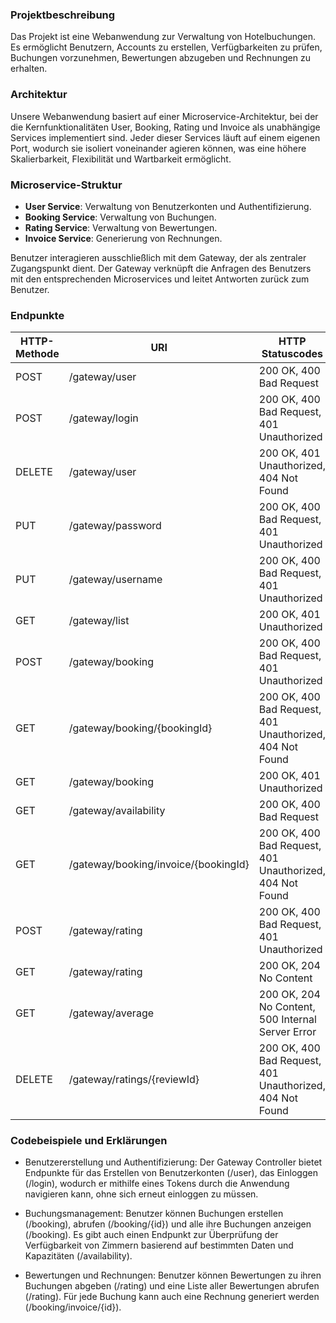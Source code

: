 ### Projektbeschreibung

Das Projekt ist eine Webanwendung zur Verwaltung von Hotelbuchungen. Es ermöglicht Benutzern, Accounts zu erstellen, Verfügbarkeiten zu prüfen, Buchungen vorzunehmen, Bewertungen abzugeben und Rechnungen zu erhalten.

### Architektur

Unsere Webanwendung basiert auf einer Microservice-Architektur, bei der die Kernfunktionalitäten User, Booking, Rating und Invoice als unabhängige Services implementiert sind. Jeder dieser Services läuft auf einem eigenen Port, wodurch sie isoliert voneinander agieren können, was eine höhere Skalierbarkeit, Flexibilität und Wartbarkeit ermöglicht.

### Microservice-Struktur

- **User Service**: Verwaltung von Benutzerkonten und Authentifizierung.
- **Booking Service**: Verwaltung von Buchungen.
- **Rating Service**: Verwaltung von Bewertungen.
- **Invoice Service**: Generierung von Rechnungen.

Benutzer interagieren ausschließlich mit dem Gateway, der als zentraler Zugangspunkt dient. Der Gateway verknüpft die Anfragen des Benutzers mit den entsprechenden Microservices und leitet Antworten zurück zum Benutzer.

### Endpunkte

| HTTP-Methode | URI                                | HTTP Statuscodes                 |
|--------------|------------------------------------|----------------------------------|
| POST         | /gateway/user                      | 200 OK, 400 Bad Request          |
| POST         | /gateway/login                     | 200 OK, 400 Bad Request, 401 Unauthorized |
| DELETE       | /gateway/user                      | 200 OK, 401 Unauthorized, 404 Not Found |
| PUT          | /gateway/password                  | 200 OK, 400 Bad Request, 401 Unauthorized |
| PUT          | /gateway/username                  | 200 OK, 400 Bad Request, 401 Unauthorized |
| GET          | /gateway/list                      | 200 OK, 401 Unauthorized         |
| POST         | /gateway/booking                   | 200 OK, 400 Bad Request, 401 Unauthorized |
| GET          | /gateway/booking/{bookingId}       | 200 OK, 400 Bad Request, 401 Unauthorized, 404 Not Found |
| GET          | /gateway/booking                   | 200 OK, 401 Unauthorized         |
| GET          | /gateway/availability              | 200 OK, 400 Bad Request          |
| GET          | /gateway/booking/invoice/{bookingId} | 200 OK, 400 Bad Request, 401 Unauthorized, 404 Not Found |
| POST         | /gateway/rating                    | 200 OK, 400 Bad Request, 401 Unauthorized |
| GET          | /gateway/rating                    | 200 OK, 204 No Content           |
| GET          | /gateway/average                   | 200 OK, 204 No Content, 500 Internal Server Error |
| DELETE       | /gateway/ratings/{reviewId}        | 200 OK, 400 Bad Request, 401 Unauthorized, 404 Not Found |


### Codebeispiele und Erklärungen

- Benutzererstellung und Authentifizierung: Der Gateway Controller bietet Endpunkte für das Erstellen von Benutzerkonten (/user), das Einloggen (/login), wodurch er mithilfe eines Tokens durch die Anwendung navigieren kann, ohne sich erneut einloggen zu müssen.

- Buchungsmanagement: Benutzer können Buchungen erstellen (/booking), abrufen (/booking/{id}) und alle ihre Buchungen anzeigen (/booking). Es gibt auch einen Endpunkt zur Überprüfung der Verfügbarkeit von Zimmern basierend auf bestimmten Daten und Kapazitäten (/availability).

- Bewertungen und Rechnungen: Benutzer können Bewertungen zu ihren Buchungen abgeben (/rating) und eine Liste aller Bewertungen abrufen (/rating). Für jede Buchung kann auch eine Rechnung generiert werden (/booking/invoice/{id}).
